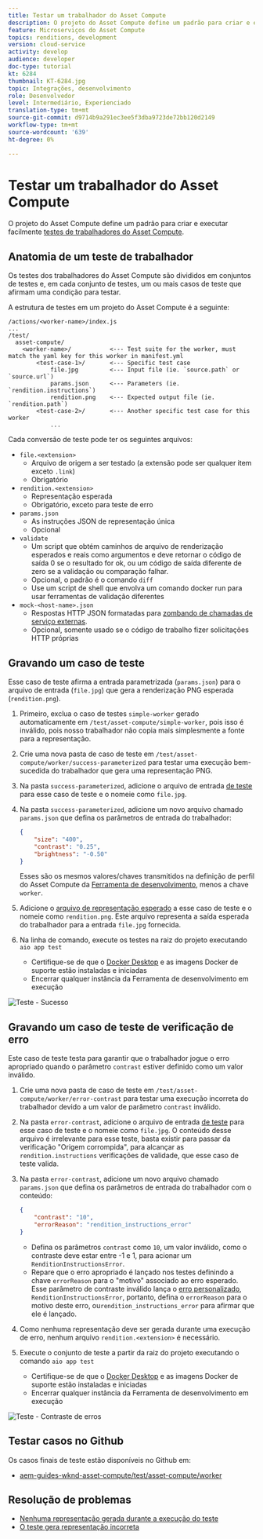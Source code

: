 ```yaml
---
title: Testar um trabalhador do Asset Compute
description: O projeto do Asset Compute define um padrão para criar e executar facilmente testes de trabalhadores do Asset Compute.
feature: Microserviços do Asset Compute
topics: renditions, development
version: cloud-service
activity: develop
audience: developer
doc-type: tutorial
kt: 6284
thumbnail: KT-6284.jpg
topic: Integrações, desenvolvimento
role: Desenvolvedor
level: Intermediário, Experienciado
translation-type: tm+mt
source-git-commit: d9714b9a291ec3ee5f3dba9723de72bb120d2149
workflow-type: tm+mt
source-wordcount: '639'
ht-degree: 0%

---
```



# Testar um trabalhador do Asset Compute

O projeto do Asset Compute define um padrão para criar e executar facilmente [testes de trabalhadores do Asset Compute](https://docs.adobe.com/content/help/en/asset-compute/using/extend/test-custom-application.html).

## Anatomia de um teste de trabalhador

Os testes dos trabalhadores do Asset Compute são divididos em conjuntos de testes e, em cada conjunto de testes, um ou mais casos de teste que afirmam uma condição para testar.

A estrutura de testes em um projeto do Asset Compute é a seguinte:

```
/actions/<worker-name>/index.js
...
/test/
  asset-compute/
    <worker-name>/           <--- Test suite for the worker, must match the yaml key for this worker in manifest.yml
        <test-case-1>/       <--- Specific test case 
            file.jpg         <--- Input file (ie. `source.path` or `source.url`)
            params.json      <--- Parameters (ie. `rendition.instructions`)
            rendition.png    <--- Expected output file (ie. `rendition.path`)
        <test-case-2>/       <--- Another specific test case for this worker
            ...
```

Cada conversão de teste pode ter os seguintes arquivos:

+ `file.<extension>`
   + Arquivo de origem a ser testado (a extensão pode ser qualquer item exceto `.link`)
   + Obrigatório
+ `rendition.<extension>`
   + Representação esperada
   + Obrigatório, exceto para teste de erro
+ `params.json`
   + As instruções JSON de representação única
   + Opcional
+ `validate`
   + Um script que obtém caminhos de arquivo de renderização esperados e reais como argumentos e deve retornar o código de saída 0 se o resultado for ok, ou um código de saída diferente de zero se a validação ou comparação falhar.
   + Opcional, o padrão é o comando `diff`
   + Use um script de shell que envolva um comando docker run para usar ferramentas de validação diferentes
+ `mock-<host-name>.json`
   + Respostas HTTP JSON formatadas para [zombando de chamadas de serviço externas](https://www.mock-server.com/mock_server/creating_expectations.html).
   + Opcional, somente usado se o código de trabalho fizer solicitações HTTP próprias

## Gravando um caso de teste

Esse caso de teste afirma a entrada parametrizada (`params.json`) para o arquivo de entrada (`file.jpg`) que gera a renderização PNG esperada (`rendition.png`).

1. Primeiro, exclua o caso de testes `simple-worker` gerado automaticamente em `/test/asset-compute/simple-worker`, pois isso é inválido, pois nosso trabalhador não copia mais simplesmente a fonte para a representação.
1. Crie uma nova pasta de caso de teste em `/test/asset-compute/worker/success-parameterized` para testar uma execução bem-sucedida do trabalhador que gera uma representação PNG.
1. Na pasta `success-parameterized`, adicione o arquivo de entrada [de teste](./assets/test/success-parameterized/file.jpg) para esse caso de teste e o nomeie como `file.jpg`.
1. Na pasta `success-parameterized`, adicione um novo arquivo chamado `params.json` que defina os parâmetros de entrada do trabalhador:

   ```json
   { 
       "size": "400",
       "contrast": "0.25",
       "brightness": "-0.50"
   }
   ```
   Esses são os mesmos valores/chaves transmitidos na definição de perfil do Asset Compute da [Ferramenta de desenvolvimento](../develop/development-tool.md), menos a chave `worker`.
1. Adicione o [arquivo de representação esperado](./assets/test/success-parameterized/rendition.png) a esse caso de teste e o nomeie como `rendition.png`. Este arquivo representa a saída esperada do trabalhador para a entrada `file.jpg` fornecida.
1. Na linha de comando, execute os testes na raiz do projeto executando `aio app test`
   + Certifique-se de que o [Docker Desktop](../set-up/development-environment.md#docker) e as imagens Docker de suporte estão instaladas e iniciadas
   + Encerrar qualquer instância da Ferramenta de desenvolvimento em execução

![Teste - Sucesso  ](./assets/test/success-parameterized/result.png)

## Gravando um caso de teste de verificação de erro

Este caso de teste testa para garantir que o trabalhador jogue o erro apropriado quando o parâmetro `contrast` estiver definido como um valor inválido.

1. Crie uma nova pasta de caso de teste em `/test/asset-compute/worker/error-contrast` para testar uma execução incorreta do trabalhador devido a um valor de parâmetro `contrast` inválido.
1. Na pasta `error-contrast`, adicione o arquivo de entrada [de teste](./assets/test/error-contrast/file.jpg) para esse caso de teste e o nomeie como `file.jpg`. O conteúdo desse arquivo é irrelevante para esse teste, basta existir para passar da verificação &quot;Origem corrompida&quot;, para alcançar as `rendition.instructions` verificações de validade, que esse caso de teste valida.
1. Na pasta `error-contrast`, adicione um novo arquivo chamado `params.json` que defina os parâmetros de entrada do trabalhador com o conteúdo:

   ```json
   {
       "contrast": "10",
       "errorReason": "rendition_instructions_error"
   }
   ```

   + Defina os parâmetros `contrast` como `10`, um valor inválido, como o contraste deve estar entre -1 e 1, para acionar um `RenditionInstructionsError`.
   + Repare que o erro apropriado é lançado nos testes definindo a chave `errorReason` para o &quot;motivo&quot; associado ao erro esperado. Esse parâmetro de contraste inválido lança o [erro personalizado](../develop/worker.md#errors), `RenditionInstructionsError`, portanto, defina o `errorReason` para o motivo deste erro, ou`rendition_instructions_error` para afirmar que ele é lançado.

1. Como nenhuma representação deve ser gerada durante uma execução de erro, nenhum arquivo `rendition.<extension>` é necessário.
1. Execute o conjunto de teste a partir da raiz do projeto executando o comando `aio app test`
   + Certifique-se de que o [Docker Desktop](../set-up/development-environment.md#docker) e as imagens Docker de suporte estão instaladas e iniciadas
   + Encerrar qualquer instância da Ferramenta de desenvolvimento em execução

![Teste - Contraste de erros](./assets/test/error-contrast/result.png)

## Testar casos no Github

Os casos finais de teste estão disponíveis no Github em:

+ [aem-guides-wknd-asset-compute/test/asset-compute/worker](https://github.com/adobe/aem-guides-wknd-asset-compute/tree/master/test/asset-compute/worker)

## Resolução de problemas

+ [Nenhuma representação gerada durante a execução do teste](../troubleshooting.md#test-no-rendition-generated)
+ [O teste gera representação incorreta](../troubleshooting.md#tests-generates-incorrect-rendition)
